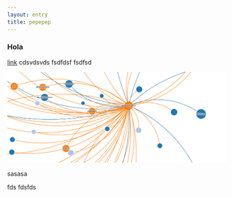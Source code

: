```yaml
---
layout: entry
title: pepepep
---
```

### Hola
[link](http://zenzey.com)
cdsvdsvds fsdfdsf fsdfsd

<img src="/static/img/8N.png" />

sasasa

fds
fdsfds



